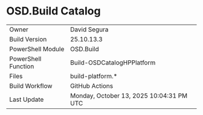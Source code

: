 ﻿# OSD.Build Catalog

| | |
|-|-|
| Owner | David Segura |
| Build Version | 25.10.13.3 |
| PowerShell Module | OSD.Build |
| PowerShell Function | Build-OSDCatalogHPPlatform |
| Files | build-platform.* |
| Build Workflow | GitHub Actions |
| Last Update | Monday, October 13, 2025 10:04:31 PM UTC |
